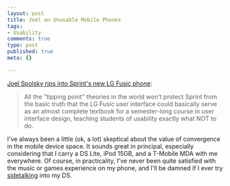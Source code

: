 ```yaml
--- 
layout: post
title: Joel on Unusable Mobile Phones
tags: 
- Usability
comments: true
type: post
published: true
meta: {}

---
```

<a href="http://www.joelonsoftware.com/items/2006/09/19b.html">Joel Spolsky rips into Sprint's new LG Fusic phone</a>:
  <blockquote>All the "tipping point" theories in the world won’t protect Sprint from the basic truth that the LG Fusic user interface could basically serve as an almost complete textbook for a semester-long course in user interface design, teaching students of usability exactly what NOT to do.</blockquote>

  I've always been a little (ok, a lot) skeptical about the value of convergence in the mobile device space. It sounds great in principal, especially considering that I carry a DS Lite, iPod 15GB, and a T-Mobile MDA with me everywhere. Of course, in practicality, I've never been quite satisfied with the music or games experience on my phone, and I'll be damned if I ever try <a href="http://www.sidetalkin.com/">sidetalking</a> into my DS.
